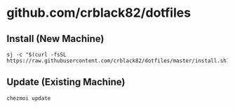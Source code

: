 # github.com/crblack82/dotfiles

## Install (New Machine)

```shell
sj -c "$(curl -fsSL https://raw.githubusercontent.com/crblack82/dotfiles/master/install.sh)"
```

## Update (Existing Machine)

```shell
chezmoi update
```